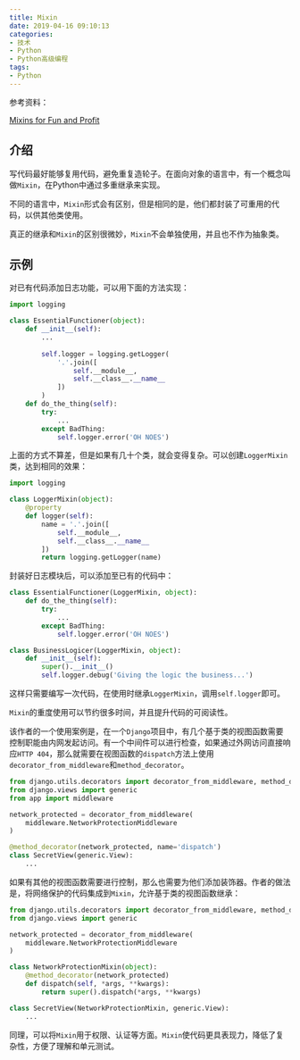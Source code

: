 ```yaml
---
title: Mixin
date: 2019-04-16 09:10:13
categories:
- 技术
- Python
- Python高级编程
tags:
- Python
---
```


参考资料：

[Mixins for Fun and Profit](https://easyaspython.com/mixins-for-fun-and-profit-cb9962760556)

## 介绍

写代码最好能够复用代码，避免重复造轮子。在面向对象的语言中，有一个概念叫做`Mixin`，在Python中通过多重继承来实现。

不同的语言中，`Mixin`形式会有区别，但是相同的是，他们都封装了可重用的代码，以供其他类使用。

真正的继承和`Mixin`的区别很微妙，`Mixin`不会单独使用，并且也不作为抽象类。

<!--more-->

## 示例

对已有代码添加日志功能，可以用下面的方法实现：

```python
import logging

class EssentialFunctioner(object):
    def __init__(self):
        ...
        
        self.logger = logging.getLogger(
            '.'.join([
                self.__module__,
                self.__class__.__name__
            ])
        )
    def do_the_thing(self):
        try:
            ...
        except BadThing:
            self.logger.error('OH NOES')
```

上面的方式不算差，但是如果有几十个类，就会变得复杂。可以创建`LoggerMixin`类，达到相同的效果：

```python
import logging

class LoggerMixin(object):
    @property
    def logger(self):
        name = '.'.join([
            self.__module__,
            self.__class__.__name__
        ])
        return logging.getLogger(name)
```

封装好日志模块后，可以添加至已有的代码中：

```python
class EssentialFunctioner(LoggerMixin, object):
    def do_the_thing(self):
        try:
            ...
        except BadThing:
            self.logger.error('OH NOES')

class BusinessLogicer(LoggerMixin, object):
    def __init__(self):
        super().__init__()
        self.logger.debug('Giving the logic the business...')
```

这样只需要编写一次代码，在使用时继承`LoggerMixin`，调用`self.logger`即可。

`Mixin`的重度使用可以节约很多时间，并且提升代码的可阅读性。

该作者的一个使用案例是，在一个`Django`项目中，有几个基于类的视图函数需要控制职能由内网发起访问。有一个中间件可以进行检查，如果通过外网访问直接响应`HTTP 404`，那么就需要在视图函数的`dispatch`方法上使用`decorator_from_middleware`和`method_decorator`。

```python
from django.utils.decorators import decorator_from_middleware, method_decorator
from django.views import generic
from app import middleware

network_protected = decorator_from_middleware(
    middleware.NetworkProtectionMiddleware
)

@method_decorator(network_protected, name='dispatch')
class SecretView(generic.View):
    ...
```

如果有其他的视图函数需要进行控制，那么也需要为他们添加装饰器。作者的做法是，将网络保护的代码集成到`Mixin`，允许基于类的视图函数继承：

```python
from django.utils.decorators import decorator_from_middleware, method_decorator
from django.views import generic

network_protected = decorator_from_middleware(
    middleware.NetworkProtectionMiddleware
)

class NetworkProtectionMixin(object):
    @method_decorator(network_protected)
    def dispatch(self, *args, **kwargs):
        return super().dispatch(*args, **kwargs)

class SecretView(NetworkProtectionMixin, generic.View):
    ...
```

同理，可以将`Mixin`用于权限、认证等方面。`Mixin`使代码更具表现力，降低了复杂性，方便了理解和单元测试。


